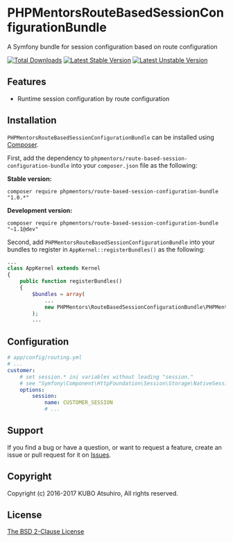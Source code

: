 # PHPMentorsRouteBasedSessionConfigurationBundle

A Symfony bundle for session configuration based on route configuration

[![Total Downloads](https://poser.pugx.org/phpmentors/route-based-session-configuration-bundle/downloads)](https://packagist.org/packages/phpmentors/route-based-session-configuration-bundle)
[![Latest Stable Version](https://poser.pugx.org/phpmentors/route-based-session-configuration-bundle/v/stable)](https://packagist.org/packages/phpmentors/route-based-session-configuration-bundle)
[![Latest Unstable Version](https://poser.pugx.org/phpmentors/route-based-session-configuration-bundle/v/unstable)](https://packagist.org/packages/phpmentors/route-based-session-configuration-bundle)

## Features

* Runtime session configuration by route configuration

## Installation

`PHPMentorsRouteBasedSessionConfigurationBundle` can be installed using [Composer](http://getcomposer.org/).

First, add the dependency to `phpmentors/route-based-session-configuration-bundle` into your `composer.json` file as the following:

**Stable version:**

```
composer require phpmentors/route-based-session-configuration-bundle "1.0.*"
```

**Development version:**

```
composer require phpmentors/route-based-session-configuration-bundle "~1.1@dev"
```

Second, add `PHPMentorsRouteBasedSessionConfigurationBundle` into your bundles to register in `AppKernel::registerBundles()` as the following:

```php
...
class AppKernel extends Kernel
{
    public function registerBundles()
    {
        $bundles = array(
            ...
            new PHPMentors\RouteBasedSessionConfigurationBundle\PHPMentorsRouteBasedSessionConfigurationBundle(),
        );
        ...
```

## Configuration

```yaml
# app/config/routing.yml
# ...
customer:
    # set session.* ini variables without leading "session."
    # see "Symfony\Component\HttpFoundation\Session\Storage\NativeSessionStorage::setOptions()" for available options
    options:
        session:
            name: CUSTOMER_SESSION
            # ...
```

## Support

If you find a bug or have a question, or want to request a feature, create an issue or pull request for it on [Issues](https://github.com/phpmentors-jp/route-based-session-configuration-bundle/issues).

## Copyright

Copyright (c) 2016-2017 KUBO Atsuhiro, All rights reserved.

## License

[The BSD 2-Clause License](http://opensource.org/licenses/BSD-2-Clause)
